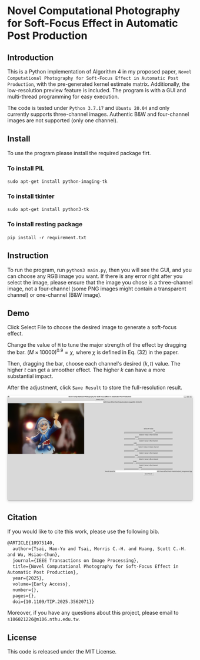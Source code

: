 # Novel Computational Photography for Soft-Focus Effect in Automatic Post Production

## Introduction
This is a Python implementation of Algorithm 4 in my proposed paper, ``Novel Computational Photography for Soft-Focus Effect in Automatic Post Production``, with the pre-generated kernel estimate matrix. Additionally, the low-resolution preview feature is included.
The program is with a GUI and multi-thread programming for easy execution.

The code is tested under `Python 3.7.17` and ``Ubuntu 20.04`` and only currently supports three-channel images. Authentic B&W and four-channel images are not supported (only one channel).


## Install
To use the program please install the required package firt.

### To install PIL
``sudo apt-get install python-imaging-tk``

### To install tkinter
``sudo apt-get install python3-tk ``

### To install resting package 
``pip install -r requirement.txt``

## Instruction
To run the program, run ``python3 main.py``, then you will see the GUI, and you can choose any RGB image you want. If there is any error right after you select the image, please ensure that the image you chose is a three-channel image, not a four-channel (some PNG images might contain a transparent channel) or one-channel (B&W image).

## Demo
Click Select File to choose the desired image to generate a soft-focus effect.

Change the value of `M` to tune the major strength of the effect by dragging the bar. $(M \times 10000)^{0.9}=\chi$, where $\chi$ is defined in Eq. (32) in the paper.

Then, dragging the bar, choose each channel's desired $(k,t)$ value. The higher $t$ can get a smoother effect. The higher $k$ can have a more substantial impact.

After the adjustment, click `Save Result` to store the full-resolution result.

<center>
    <img style="border-radius: 0.3125em;
    box-shadow: 0 2px 4px 0 rgba(34,36,38,.12),0 2px 10px 0 rgba(34,36,38,.08);" 
    src="./image/demo_1.png">
</center>


## Citation

If you would like to cite this work, please use the following bib.
```
@ARTICLE{10975140,
  author={Tsai, Hao-Yu and Tsai, Morris C.-H. and Huang, Scott C.-H. and Wu, Hsiao-Chun},
  journal={IEEE Transactions on Image Processing}, 
  title={Novel Computational Photography for Soft-Focus Effect in Automatic Post Production}, 
  year={2025},
  volume={Early Access},
  number={},
  pages={},
  doi={10.1109/TIP.2025.3562071}}
```
Moreover, if you have any questions about this project, please email to `s106021226@m106.nthu.edu.tw`.

## License
This code is released under the MIT License. 
